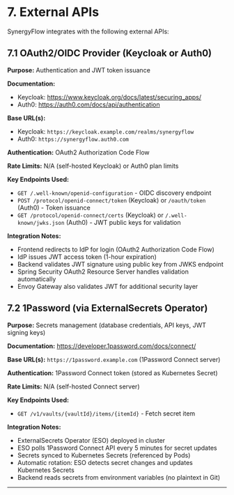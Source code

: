 # 7. External APIs

SynergyFlow integrates with the following external APIs:

## 7.1 OAuth2/OIDC Provider (Keycloak or Auth0)

**Purpose:** Authentication and JWT token issuance

**Documentation:**
- Keycloak: https://www.keycloak.org/docs/latest/securing_apps/
- Auth0: https://auth0.com/docs/api/authentication

**Base URL(s):**
- Keycloak: `https://keycloak.example.com/realms/synergyflow`
- Auth0: `https://synergyflow.auth0.com`

**Authentication:** OAuth2 Authorization Code Flow

**Rate Limits:** N/A (self-hosted Keycloak) or Auth0 plan limits

**Key Endpoints Used:**
- `GET /.well-known/openid-configuration` - OIDC discovery endpoint
- `POST /protocol/openid-connect/token` (Keycloak) or `/oauth/token` (Auth0) - Token issuance
- `GET /protocol/openid-connect/certs` (Keycloak) or `/.well-known/jwks.json` (Auth0) - JWT public keys for validation

**Integration Notes:**
- Frontend redirects to IdP for login (OAuth2 Authorization Code Flow)
- IdP issues JWT access token (1-hour expiration)
- Backend validates JWT signature using public key from JWKS endpoint
- Spring Security OAuth2 Resource Server handles validation automatically
- Envoy Gateway also validates JWT for additional security layer

## 7.2 1Password (via ExternalSecrets Operator)

**Purpose:** Secrets management (database credentials, API keys, JWT signing keys)

**Documentation:** https://developer.1password.com/docs/connect/

**Base URL(s):** `https://1password.example.com` (1Password Connect server)

**Authentication:** 1Password Connect token (stored as Kubernetes Secret)

**Rate Limits:** N/A (self-hosted Connect server)

**Key Endpoints Used:**
- `GET /v1/vaults/{vaultId}/items/{itemId}` - Fetch secret item

**Integration Notes:**
- ExternalSecrets Operator (ESO) deployed in cluster
- ESO polls 1Password Connect API every 5 minutes for secret updates
- Secrets synced to Kubernetes Secrets (referenced by Pods)
- Automatic rotation: ESO detects secret changes and updates Kubernetes Secrets
- Backend reads secrets from environment variables (no plaintext in Git)

---
